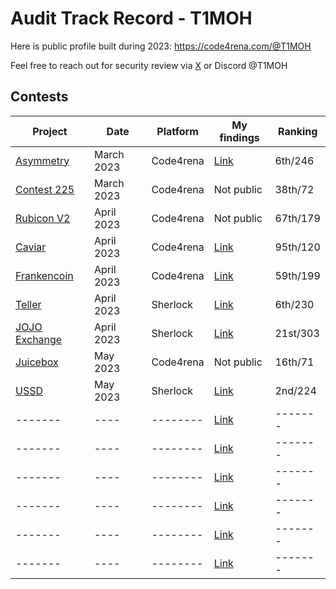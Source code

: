 # Audit Track Record - T1MOH
Here is public profile built during 2023: https://code4rena.com/@T1MOH

Feel free to reach out for security review via [X](https://twitter.com/0xT1MOH) or Discord @T1MOH

## Contests
| Project                                                                        | Date       | Platform  | My findings                                    | Ranking  |
| -------                                                                        | ----       | --------  | --------                                       | -------  |
| [Asymmetry](https://code4rena.com/audits/2023-03-asymmetry-contest#top)        | March 2023 | Code4rena | [Link](/contests/Asymmetry/findings.md)        | 6th/246  |
| [Contest 225](https://code4rena.com/audits/2023-03-contest-225-contest#top)    | March 2023 | Code4rena | Not public                                     | 38th/72  |
| [Rubicon V2](https://code4rena.com/audits/2023-04-rubicon-v2#top)              | April 2023 | Code4rena | Not public                                     | 67th/179 |
| [Caviar](https://code4rena.com/audits/2022-12-caviar-contest#top)              | April 2023 | Code4rena | [Link](/contests/Caviar/findings.md)           | 95th/120 |
| [Frankencoin](https://code4rena.com/audits/2023-04-frankencoin#top)            | April 2023 | Code4rena | [Link](/contests/Frankencoin/findings.md)      | 59th/199 |
| [Teller](https://audits.sherlock.xyz/contests/62)                              | April 2023 | Sherlock  | [Link](/contests/Teller/findings.md)           | 6th/230  |
| [JOJO Exchange](https://audits.sherlock.xyz/contests/70)                       | April 2023 | Sherlock  | [Link](/contests/JOJO_Exchange/findings.md)    | 21st/303 |
| [Juicebox](https://code4rena.com/audits/2023-05-juicebox-buyback-delegate#top) | May 2023   | Code4rena | Not public                                     | 16th/71  |
| [USSD](https://audits.sherlock.xyz/contests/82)                                | May 2023   | Sherlock  | [Link](/contests/USSD/findings.md)             | 2nd/224  |
| ------- | ---- | -------- | [Link](/contests/RubiconV2/findings.md)        | ------- |
| ------- | ---- | -------- | [Link](/contests/RubiconV2/findings.md)        | ------- |
| ------- | ---- | -------- | [Link](/contests/RubiconV2/findings.md)        | ------- |
| ------- | ---- | -------- | [Link](/contests/RubiconV2/findings.md)        | ------- |
| ------- | ---- | -------- | [Link](/contests/RubiconV2/findings.md)        | ------- |
| ------- | ---- | -------- | [Link](/contests/RubiconV2/findings.md)        | ------- |
